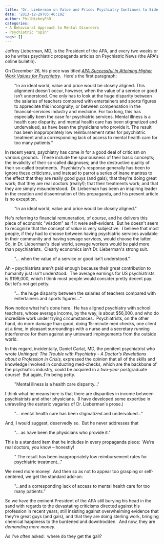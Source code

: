```yaml
---
title: 'Dr. Lieberman on Value and Price: Psychiatry Continues to Side-step Criticism'
date: '2013-12-29T05:46:10Z'
author: PhilHickeyPhD
categories:
- A Behavioral Approach to Mental Disorders
- Psychiatric "spin"
tags: []
---
```


Jeffrey Lieberman, MD, is the President of the APA, and every two weeks or so he writes psychiatric propaganda articles on Psychiatric News (the APA's online bulletin).

On December 26, his piece was titled <a href="http://psychnews.psychiatryonline.org/newsarticle.aspx?articleID=1809756"><i>APA Successful in Attaining Higher Work Values for Psychiatry</i></a>.  Here's the first paragraph:
<p style="padding-left: 30px;">"In an ideal world, value and price would be closely aligned. This alignment doesn’t occur, however, when the value of a service or good isn’t understood. One only has to look at the huge disparity between the salaries of teachers compared with entertainers and sports figures to appreciate this incongruity; or between compensation in the financial-services industry and medicine. For too long, this has especially been the case for psychiatric services. Mental illness is a health care disparity, and mental health care has been stigmatized and undervalued, as have been the physicians who provide it. The result has been inappropriately low reimbursement rates for psychiatric treatment and a corresponding lack of access to mental health care for too many patients."</p>
In recent years, psychiatry has come in for a good deal of criticism on various grounds.  These include the spuriousness of their basic concepts; the invalidity of their so-called diagnoses; and the destructive quality of their so-called treatments.  Psychiatry's response generally has been to ignore these criticisms, and instead to parrot a series of inane mantras to the effect that they are really good guys (and gals); that they're doing great work; that they are real doctors (really!); that their treatments work; and that they are simply misunderstood.  Dr. Lieberman has been an inspiring leader in the creation and dissemination of this propaganda, and his present article is no exception.
<p style="padding-left: 30px;">"In an ideal world, value and price would be closely aligned."</p>
He's referring to financial remuneration, of course, and he delivers this piece of economic "wisdom" as if it were self-evident.  But he doesn't seem to recognize that the concept of <i>value</i> is very subjective.  I believe that most people, if they had to choose between having psychiatric services available in their community and having sewage services, would choose the latter.  So, in Dr. Lieberman's ideal world, sewage workers would be paid more than psychiatrists.  Clearly economics isn't Dr. Lieberman's strong suit.
<p style="padding-left: 30px;">"… when the value of a service or good isn’t understood."</p>
Ah – psychiatrists aren't paid enough because their great contribution to humanity just isn't understood.  The average earnings for US psychiatrists is $199,000, which I think most people would consider pretty decent pay.  But let's not get petty.
<p style="padding-left: 30px;">"… the huge disparity between the salaries of teachers compared with entertainers and sports figures…"</p>
Now notice what he's done here.  He has aligned psychiatry with school teachers, whose average income, by the way, is about $56,000, and who do incredible work under trying circumstances.  Psychiatrists, on the other hand, do more damage than good, doing 15-minute med checks, one client at a time, in pleasant surroundings with a nurse and a secretary running interference for them against any untoward impingements from the outside world.

In this regard, incidentally, Daniel Carlat, MD, the penitent psychiatrist who wrote <i>Unhinged: The Trouble with Psychiatry - A Doctor's Revelations about a Profession in Crisis,</i> expressed the opinion that all of the skills and knowledge involved in conducting med-checks, which are the backbone of the psychiatric industry, could be acquired in a <i>two-year</i> postgraduate course!  But again, I'm being petty.
<p style="padding-left: 30px;">"Mental illness is a health care disparity…"</p>
I think what he means here is that there are disparities in income between psychiatrists and other physicians.  (I have developed some expertise in unraveling the esoteric vagaries of Dr. Lieberman's prose.)
<p style="padding-left: 30px;">"… mental health care has been stigmatized and undervalued…"</p>
And, I would suggest, deservedly so.  But he never addresses that
<p style="padding-left: 30px;">"… as have been the physicians who provide it."</p>
This is a standard item that he includes in every propaganda piece:  We're real doctors, you know – honestly!
<p style="padding-left: 30px;">" The result has been inappropriately low reimbursement rates for psychiatric treatment…"</p>
We need more money!  And then so as not to appear too grasping or self-centered, we get the standard add-on:
<p style="padding-left: 30px;">"…and a corresponding lack of access to mental health care for too many patients."</p>
So we have the eminent President of the APA still burying his head in the sand with regards to the devastating criticisms directed against his profession in recent years; still insisting against overwhelming evidence that they're great guys (and gals), and that they are doing sterling work, bringing chemical happiness to the burdened and downtrodden.  And now, they are <i>demanding more money.</i>

As I've often asked:  where do they get the gall?

&nbsp;

&nbsp;